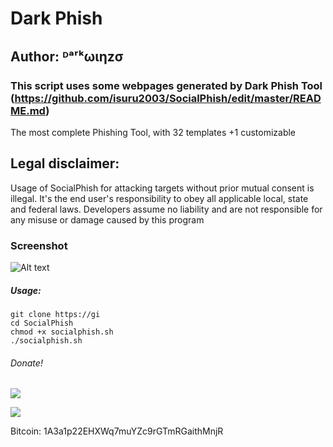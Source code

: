 # Dark Phish
## Author: ᴰᵃʳᵏωιηzσ
### This script uses some webpages generated by Dark Phish Tool (https://github.com/isuru2003/SocialPhish/edit/master/README.md)

The most complete Phishing Tool, with 32 templates +1 customizable

## Legal disclaimer:
Usage of SocialPhish for attacking targets without prior mutual consent is illegal. It's the end user's responsibility to obey all applicable local, state and federal laws. Developers assume no liability and are not responsible for any misuse or damage caused by this program 

### Screenshot
![Alt text](https://image.ibb.co/nhdEwK/phish.png "SocialPhish")


##### Usage:
```
git clone https://gi
cd SocialPhish
chmod +x socialphish.sh
./socialphish.sh
```

###### Donate! 
![](https://image.ibb.co/i4ES3U/bc.png)

   ![](https://image.ibb.co/iniWV9/electrum_3_2_2_2018_08_30_21_49_44.png)

Bitcoin: 1A3a1p22EHXWq7muYZc9rGTmRGaithMnjR
